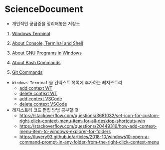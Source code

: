 # ScienceDocument

* 개인적인 궁금증을 정리해놓은 저장소

1. [Windows Terminal](WindowsTerminal.md)
   
2. [About Console, Terminal and Shell](AboutConsole,TerminalandShell.md)
3. [About GNU Programs in Windows](Gnu프로그램비교.md)
4. [About Bash Commands](AboutBashCommands.md)
5. [Git Commands](유용한%20Git%20커맨드.md)


* `Windows Terminal` 을 컨텍스트 목록에 추가하는 레지스트리
  * [add context WT](contextTerminal.reg)
  * [delete context WT](contextTerminalDelete.reg)
  * [add context VSCode](contextVSCode.reg)
  * [delete context VSCode](contextVSCodeDelete.reg)
* 레지스트리 코드 편집 방법 공부할 것
  * https://stackoverflow.com/questions/3681032/set-icon-for-custom-right-click-context-menu-item-for-all-desktop-shortcuts-win
  * https://stackoverflow.com/questions/20449316/how-add-context-menu-item-to-windows-explorer-for-folders
  * https://luvery93.github.io/articles/2018-10/windows10-open-a-command-prompt-in-any-folder-from-the-right-click-context-menu